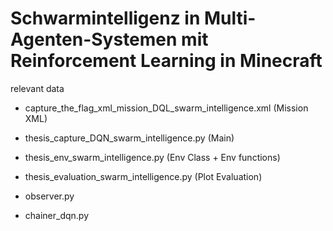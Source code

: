# Schwarmintelligenz in Multi-Agenten-Systemen mit Reinforcement Learning in Minecraft

relevant data

- capture_the_flag_xml_mission_DQL_swarm_intelligence.xml (Mission XML)

- thesis_capture_DQN_swarm_intelligence.py (Main)

- thesis_env_swarm_intelligence.py (Env Class + Env functions)

- thesis_evaluation_swarm_intelligence.py (Plot Evaluation)

- observer.py

- chainer_dqn.py
